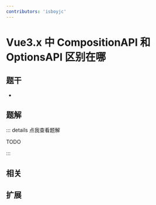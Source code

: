 ```yaml
---
contributors: 'isboyjc'
---
```


# Vue3.x 中 CompositionAPI 和 OptionsAPI 区别在哪


## 题干

- 



## 题解

::: details 点我查看题解

  TODO

:::



## 相关



## 扩展
